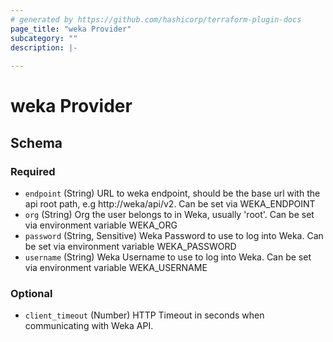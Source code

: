 ```yaml
---
# generated by https://github.com/hashicorp/terraform-plugin-docs
page_title: "weka Provider"
subcategory: ""
description: |-
  
---
```


# weka Provider





<!-- schema generated by tfplugindocs -->
## Schema

### Required

- `endpoint` (String) URL to weka endpoint, should be the base url with the api root path, e.g http://weka/api/v2. Can be set via WEKA_ENDPOINT
- `org` (String) Org the user belongs to in Weka, usually 'root'. Can be set via environment variable WEKA_ORG
- `password` (String, Sensitive) Weka Password to use to log into Weka. Can be set via environment variable WEKA_PASSWORD
- `username` (String) Weka Username to use to log into Weka. Can be set via environment variable WEKA_USERNAME

### Optional

- `client_timeout` (Number) HTTP Timeout in seconds when communicating with Weka API.
